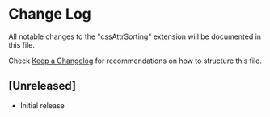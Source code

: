 # Change Log

All notable changes to the "cssAttrSorting" extension will be documented in this file.

Check [Keep a Changelog](http://keepachangelog.com/) for recommendations on how to structure this file.

## [Unreleased]

- Initial release